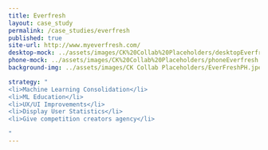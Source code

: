 ```yaml
---
title: Everfresh
layout: case_study
permalink: /case_studies/everfresh
published: true
site-url: http://www.myeverfresh.com/
desktop-mock: ../assets/images/CK%20Collab%20Placeholders/desktopEverfresh.png
phone-mock: ../assets/images/CK%20Collab%20Placeholders/phoneEverfresh.png
background-img: ../assets/images/CK Collab Placeholders/EverFreshPH.jpeg

strategy: "
<li>Machine Learning Consolidation</li>
<li>ML Education</li>
<li>UX/UI Improvements</li>
<li>Display User Statistics</li>
<li>Give competition creators agency</li>

"
---
```

